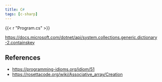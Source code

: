 ```yaml
---
title: C#
tags: [c-sharp]
---
```


{{< r "Program.cs" >}}

<https://docs.microsoft.com/dotnet/api/system.collections.generic.dictionary-2.containskey>

## References

- <https://programming-idioms.org/idiom/51>
- <https://rosettacode.org/wiki/Associative_array/Creation>
